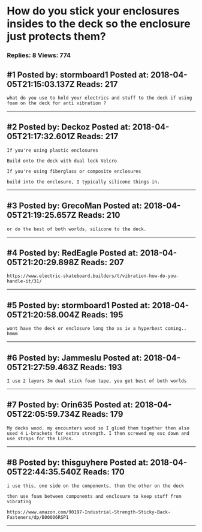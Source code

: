 # How do you stick your enclosures insides to the deck so the enclosure just protects them?

### Replies: 8 Views: 774

## \#1 Posted by: stormboard1 Posted at: 2018-04-05T21:15:03.137Z Reads: 217

```
what do you use to hold your electrics and stuff to the deck if using foam on the deck for anti vibration ?
```

---
## \#2 Posted by: Deckoz Posted at: 2018-04-05T21:17:32.601Z Reads: 217

```
If you're using plastic enclosures

Build onto the deck with dual lock Velcro

If you're using fiberglass or composite enclosures

build into the enclosure, I typically silicone things in.
```

---
## \#3 Posted by: GrecoMan Posted at: 2018-04-05T21:19:25.657Z Reads: 210

```
or do the best of both worlds, silicone to the deck.
```

---
## \#4 Posted by: RedEagle Posted at: 2018-04-05T21:20:29.898Z Reads: 207

```
https://www.electric-skateboard.builders/t/vibration-how-do-you-handle-it/31/
```

---
## \#5 Posted by: stormboard1 Posted at: 2018-04-05T21:20:58.004Z Reads: 195

```
wont have the deck or enclosure long tho as iv a hyperbest coming.. hmmm
```

---
## \#6 Posted by: Jammeslu Posted at: 2018-04-05T21:27:59.463Z Reads: 193

```
I use 2 layers 3m dual stick foam tape, you get best of both worlds
```

---
## \#7 Posted by: Orin635 Posted at: 2018-04-05T22:05:59.734Z Reads: 179

```
My decks wood. my encounters wood so I glued them together then also used 4 L-brackets for extra strength. I then screwed my esc down and use straps for the LiPos.
```

---
## \#8 Posted by: thisguyhere Posted at: 2018-04-05T22:44:35.540Z Reads: 170

```
i use this, one side on the components, then the other on the deck

then use foam between components and enclosure to keep stuff from vibrating

https://www.amazon.com/90197-Industrial-Strength-Sticky-Back-Fasteners/dp/B00006RSP1
```

---
